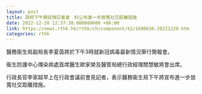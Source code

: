 ```yaml
---
layout: post
title: 政府下午開疫情記者會　料公布進一步放寬社交距離措施
date: 2022-12-20 12:37:38.000000000 +08:00
link: https://news.rthk.hk/rthk/ch/component/k2/1680636-20221220.htm
categories: rthk
---
```


醫務衞生局副局長李夏茵將於下午3時就新冠病毒最新情況舉行簡報會。

衞生防護中心傳染病處首席醫生歐家榮及醫管局總行政經理關慧敏將會出席。

行政長官李家超早上在行政會議前會見記者，表示醫務衞生局下午將宣布進一步放寬社交距離措施。
